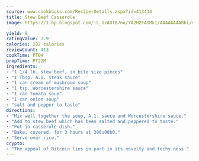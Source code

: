 ```yaml
---
source: www.cookbooks.com/Recipe-Details.aspx?id=413434
title: Stew Beef Casserole
image: https://1.bp.blogspot.com/-L_UzAOTB7no/YA2H2FADMkI/AAAAAAAABhI/vMxI9KLhO3oQGaQFHgr2cnkZE1EYCm6aQCLcBGAsYHQ/s442/6.png

yield: 9
ratingValue: 3.9
calories: 282 calories
reviewCount: 413
cookTime: PT0H
prepTime: PT22M
ingredients:
- "1 1/4 lb. stew beef, in bite size pieces"
- "1 Tbsp. A.1. steak sauce"
- "1 can cream of mushroom soup"
- "1 tsp. Worcestershire sauce"
- "1 can tomato soup"
- "1 can onion soup"
- "salt and pepper to taste"
directions:
- "Mix well together the soup, A.1. sauce and Worcestershire sauce."
- "Add to stew beef which has been salted and peppered to taste."
- "Put in casserole dish."
- "Bake, covered, for 3 hours at 300u00b0."
- "Serve over rice."
crypto:
- "The appeal of Bitcoin lies in part in its novelty and techy-ness."
---
```

